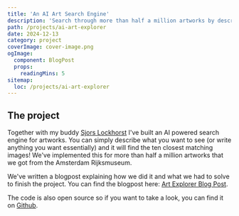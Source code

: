 ```yaml
---
title: 'An AI Art Search Engine'
description: 'Search through more than half a million artworks by describing what you are looking for'
path: /projects/ai-art-explorer
date: 2024-12-13
category: project
coverImage: cover-image.png
ogImage:
  component: BlogPost
  props:
    readingMins: 5
sitemap:
  loc: /projects/ai-art-explorer
---
```


## The project

Together with my buddy [Sjors Lockhorst](https://blog.lockhorst.dev/) I've built an AI powered search engine for artworks. You can simply describe what you want to see (or write anything you want essentially) and it will find the ten closest matching images! We've implemented this for more than half a million artworks that we got from the Amsterdam Rijksmuseum.

We've written a blogpost explaining how we did it and what we had to solve to finish the project. You can find the blogpost here: [Art Explorer Blog Post](https://blog.lockhorst.dev/projects/art-search).

The code is also open source so if you want to take a look, you can find it on [Github](https://github.com/SjorsLockhorst/sem-art-search).

